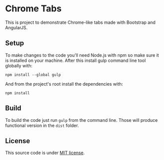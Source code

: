 # Chrome Tabs

This is project to demonstrate Chrome-like tabs made with Bootstrap and AngularJS.

## Setup

To make changes to the code you'll need Node.js with npm so make sure it is installed on your machine. After this install gulp command line tool globally with:

`npm install --global gulp`

And from the project's root install the dependencies with:

`npm install`

## Build

To build the code just run `gulp` from the command line. Those will produce functional version in the `dist` folder.

## License
This source code is under [MIT license](https://github.com/imjustd/chrome-tabs/blob/master/LICENSE).
